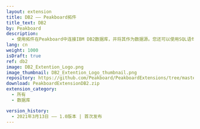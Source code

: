 ```yaml
---
layout: extension
title: DB2 —— Peakboard拓件
title_text: DB2
by: Peakboard
description: 
  - 使用拓件在Peakboard中连接IBM DB2数据库，并将其作为数据源。您还可以使用SQL语句从DB2数据库中读取数据。
lang: cn
weight: 1000
isDraft: true
ref: db2
image: DB2_Extention_Logo.png
image_thumbnail: DB2_Extention_Logo_thumbnail.png
repository: https://github.com/Peakboard/PeakboardExtensions/tree/master/DB2
download: PeakboardExtensionDB2.zip
extension_category:
  - 所有
  - 数据库

version_history:
  - 2021年3月13日 —— 1.0版本 | 首次发布
---
```

